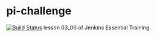 # pi-challenge
[![Build Status](http://52.87.73.11/buildStatus/icon?job=pi-challenge)](http://52.87.73.11/job/pi-challenge/)
lesson 03_06 of Jenkins Essential Training.
